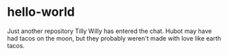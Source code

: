# hello-world
Just another repository
Tilly Willy has entered the chat. Hubot may have had tacos on the moon, but 
they probably weren't made with love like earth tacos. 
